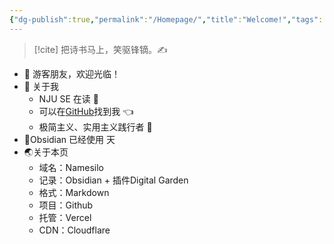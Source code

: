 ```yaml
---
{"dg-publish":true,"permalink":"/Homepage/","title":"Welcome!","tags":["home","gardenEntry"],"noteIcon":"1","created":"2023-04-18T13:20:23.720+08:00","updated":"2023-04-19T22:21:28.491+08:00"}
---
```



> [!cite] 把诗书马上，笑驱锋镝。✍️

- 👋 游客朋友，欢迎光临！
- 🤔 关于我
  - NJU SE 在读 📖
  - 可以在[GitHub](https://github.com/XR-Y)找到我 👈
  - 极简主义、实用主义践行者 🙌
- 📅Obsidian 已经使用  天
- 🌏关于本页
	- 域名：Namesilo
	- 记录：Obsidian + 插件Digital Garden
	- 格式：Markdown
	- 项目：Github
	- 托管：Vercel
	- CDN：Cloudflare